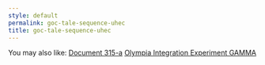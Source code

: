 ```yaml
---
style: default
permalink: goc-tale-sequence-uhec
title: goc-tale-sequence-uhec
---
```

You may also like:
[Document 315-a](http://scp-wiki.net/scp-315-a)
[Olympia Integration Experiment GAMMA](http://scp-wiki.net/olympia-integration-experiment-gamma)